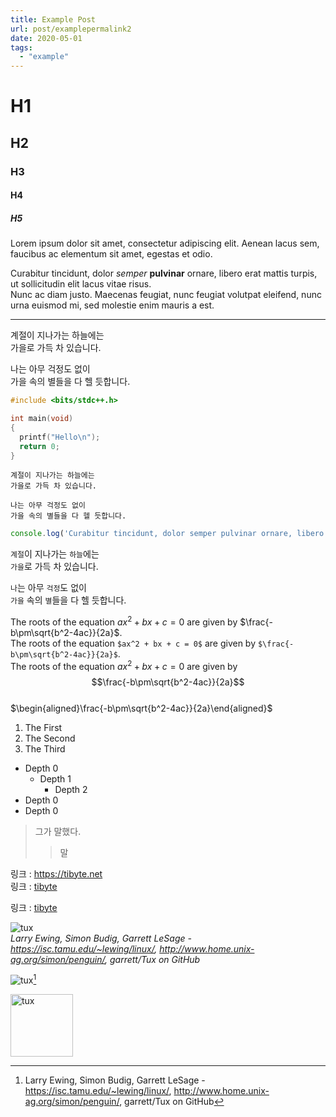 ```yaml
---
title: Example Post
url: post/examplepermalink2
date: 2020-05-01
tags:
  - "example"
---
```

# H1
## H2
### H3
#### H4
##### H5

Lorem ipsum dolor sit amet, consectetur adipiscing elit. Aenean lacus sem, faucibus ac elementum sit amet, egestas et odio.  

Curabitur tincidunt, dolor *semper* **pulvinar** ornare, libero erat mattis turpis, ut sollicitudin elit lacus vitae risus.  
Nunc ac diam justo. Maecenas feugiat, nunc feugiat volutpat eleifend, nunc urna euismod mi, sed molestie enim mauris a est.

---

계절이 지나가는 하늘에는  
가을로 가득 차 있습니다.

나는 아무 걱정도 없이  
가을 속의 별들을 다 헬 듯합니다.

```cpp
#include <bits/stdc++.h>

int main(void)
{
  printf("Hello\n");
  return 0;
}
```

```
계절이 지나가는 하늘에는  
가을로 가득 차 있습니다.

나는 아무 걱정도 없이  
가을 속의 별들을 다 헬 듯합니다.
```

```js
console.log('Curabitur tincidunt, dolor semper pulvinar ornare, libero erat mattis turpis, ut sollicitudin elit lacus vitae risus.');
```

`계절`이 지나가는 `하늘`에는  
`가을`로 가득 차 있습니다.

`나`는 아무 `걱정`도 없이  
`가을` 속의 `별`들을 다 헬 듯합니다.

The roots of the equation $ax^2 + bx + c = 0$ are given by $\frac{-b\pm\sqrt{b^2-4ac}}{2a}$.  
The roots of the equation `$ax^2 + bx + c = 0$` are given by `$\frac{-b\pm\sqrt{b^2-4ac}}{2a}$`.  
The roots of the equation $ax^2 + bx + c = 0$ are given by $$\frac{-b\pm\sqrt{b^2-4ac}}{2a}$$  
$\begin{aligned}\frac{-b\pm\sqrt{b^2-4ac}}{2a}\end{aligned}$

1. The First
2. The Second
3. The Third

* Depth 0
  * Depth 1
    * Depth 2
* Depth 0
* Depth 0

> 그가 말했다.
>> 말

링크 : https://tibyte.net  
링크 : [tibyte](https://tibyte.net)  

링크 : [tibyte][tibytelink]  

[tibytelink]: https://tibyte.net "desc"  

![tux](/img/c6c1693e-04bc-45fb-951e-2e435466ac83.png)  
*Larry Ewing, Simon Budig, Garrett LeSage - https://isc.tamu.edu/~lewing/linux/, http://www.home.unix-ag.org/simon/penguin/, garrett/Tux on GitHub*

![tux][tuximg][^1]

[tuximg]: /img/c6c1693e-04bc-45fb-951e-2e435466ac83.png

[^1]: Larry Ewing, Simon Budig, Garrett LeSage - https://isc.tamu.edu/~lewing/linux/, http://www.home.unix-ag.org/simon/penguin/, garrett/Tux on GitHub


<img src="/img/c6c1693e-04bc-45fb-951e-2e435466ac83.png" alt="tux" width="100"/>  

